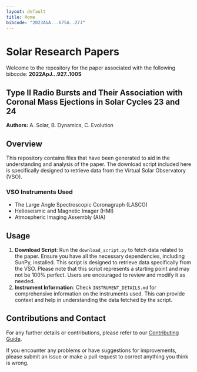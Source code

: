 ```yaml
---
layout: default
title: Home
bibcode: "2023A&A...675A..27J"
---
```


# Solar Research Papers

Welcome to the repository for the paper associated with the following bibcode: **2022ApJ...927..100S**

## Type II Radio Bursts and Their Association with Coronal Mass Ejections in Solar Cycles 23 and 24

**Authors:** A. Solar, B. Dynamics, C. Evolution

## Overview
This repository contains files that have been generated to aid in the understanding and analysis of the paper. The download script included here is specifically designed to retrieve data from the Virtual Solar Observatory (VSO).

### VSO Instruments Used
- The Large Angle Spectroscopic Coronagraph (LASCO)
- Helioseismic and Magnetic Imager (HMI)
- Atmospheric Imaging Assembly (AIA)

## Usage
1. **Download Script**: Run the `download_script.py` to fetch data related to the paper. Ensure you have all the necessary dependencies, including SunPy, installed. This script is designed to retrieve data specifically from the VSO. Please note that this script represents a starting point and may not be 100% perfect. Users are encouraged to review and modify it as needed.
2. **Instrument Information**: Check `INSTRUMENT_DETAILS.md` for comprehensive information on the instruments used. This can provide context and help in understanding the data fetched by the script.

## Contributions and Contact
For any further details or contributions, please refer to our [Contributing Guide](https://github.com/abuonomo/paper-data-links/blob/main/CONTRIBUTING.md).

If you encounter any problems or have suggestions for improvements, please submit an issue or make a pull request to correct anything you think is wrong.

